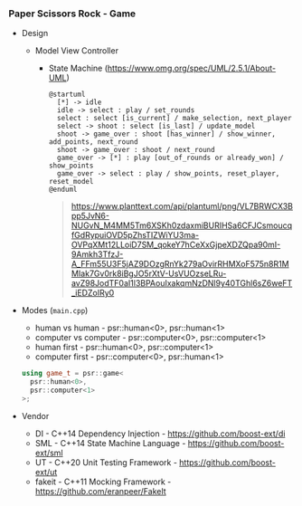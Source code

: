 ### Paper Scissors Rock - Game

* Design
  - Model View Controller
    - State Machine (https://www.omg.org/spec/UML/2.5.1/About-UML)
      ```
      @startuml
        [*] -> idle
        idle -> select : play / set_rounds
        select : select [is_current] / make_selection, next_player
        select -> shoot : select [is_last] / update_model
        shoot -> game_over : shoot [has_winner] / show_winner, add_points, next_round
        shoot -> game_over : shoot / next_round
        game_over -> [*] : play [out_of_rounds or already_won] / show_points
        game_over -> select : play / show_points, reset_player, reset_model
      @enduml
      ```

      > https://www.planttext.com/api/plantuml/png/VL7BRWCX3Bpp5JvN6-NUGvN_M4MM5Tm6XSKh0zdaxmiBURIHSa6CFJCsmoucqfGdRypuiOVD5pZhsTIZWiYU3ma-OVPqXMt12LLoiD7SM_qokeY7hCeXxGjpeXDZQpa90mI-9Amkh3TfzJ-A_FFm55U3F5jAZ9DOzgRnYk279aOvirRHMXoF575n8R1MMIak7Gv0rk8iBgJO5rXtV-UsVUOzseLRu-avZ98JodTF0aI1l3BPAouIxakqmNzDNl9y40TGhl6sZ6weFT_iEDZoIRy0

* Modes (`main.cpp`)
  - human vs human       - psr::human<0>,    psr::human<1>
  - computer vs computer - psr::computer<0>, psr::computer<1>
  - human first          - psr::human<0>,    psr::computer<1>
  - computer first       - psr::computer<0>, psr::human<1>
  ```cpp
  using game_t = psr::game<
    psr::human<0>,
    psr::computer<1>
  >;
  ```

* Vendor
  - DI     - C++14 Dependency Injection   - https://github.com/boost-ext/di
  - SML    - C++14 State Machine Language - https://github.com/boost-ext/sml
  - UT     - C++20 Unit Testing Framework - https://github.com/boost-ext/ut
  - fakeit - C++11 Mocking Framework      - https://github.com/eranpeer/FakeIt
